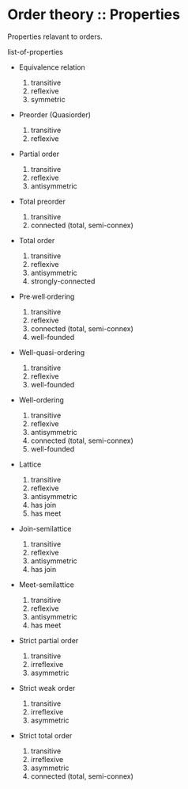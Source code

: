 # Order theory :: Properties

Properties relavant to orders.

list-of-properties

* Equivalence relation
  1. transitive
  2. reflexive
  3. symmetric

* Preorder (Quasiorder)
  1. transitive
  2. reflexive

* Partial order
  1. transitive
  2. reflexive
  3. antisymmetric

* Total preorder
  1. transitive
  2. connected (total, semi-connex)

* Total order
  1. transitive
  2. reflexive
  3. antisymmetric
  4. strongly-connected

* Pre∙well∙ordering
  1. transitive
  2. reflexive
  3. connected (total, semi-connex)
  4. well-founded

* Well-quasi-ordering
  1. transitive
  2. reflexive
  3. well-founded

* Well-ordering
  1. transitive
  2. reflexive
  3. antisymmetric
  4. connected (total, semi-connex)
  5. well-founded

* Lattice
  1. transitive
  2. reflexive
  3. antisymmetric
  4. has join
  5. has meet

* Join-semilattice
  1. transitive
  2. reflexive
  3. antisymmetric
  4. has join

* Meet-semilattice
  1. transitive
  2. reflexive
  3. antisymmetric
  5. has meet

* Strict partial order
  1. transitive
  2. irreflexive
  3. asymmetric

* Strict weak order
  1. transitive
  2. irreflexive
  3. asymmetric

* Strict total order
  1. transitive
  2. irreflexive
  3. asymmetric
  4. connected (total, semi-connex)
